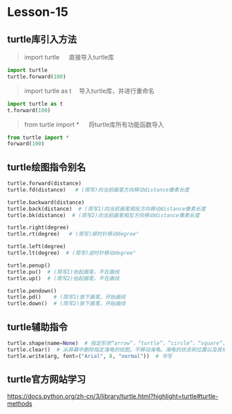 # **Lesson-15**

## turtle库引入方法

> import turtle  &emsp; 直接导入turtle库

```python
import turtle
turtle.forward(100)
```

> import turtle as t &emsp;导入turtle库，并进行重命名

```python
import turtle as t
t.forward(100)
```

> from turtle import *  &emsp; 将turtle库所有功能函数导入

```python
from turtle import *
forward(100)
```

## turtle绘图指令别名

```python
turtle.forward(distance)
turtle.fd(distance)   # (简写)向当前画笔方向移动distance像素长度

turtle.backward(distance)
turtle.back(distance)  # (简写1)向当前画笔相反方向移动distance像素长度
turtle.bk(distance)	 # (简写2)向当前画笔相反方向移动distance像素长度

turtle.right(degree)
turtle.rt(degree)   # (简写)顺时针移动degree°

turtle.left(degree)
turtle.lt(degree)  # (简写)逆时针移动degree°

turtle.penup()
turtle.pu()  # (简写1)抬起画笔，不在画线
turtle.up()  # (简写2)抬起画笔，不在画线

turtle.pendown()
turtle.pd()    # (简写1)放下画笔，开始画线
turtle.down()  # (简写2)放下画笔，开始画线
```

## turtle辅助指令

```python
turtle.shape(name=None)	 # 指定形状“arrow”，“turtle”，“circle”，“square”，“triangle”，“classic”
turtle.clear()	# 从屏幕中删除指定海龟的绘图。不移动海龟。海龟的状态和位置以及其他海龟的绘图不受影响。
turtle.write(arg, font=("Arial", 8, "normal"))	# 书写
```

## turtle官方网站学习

<https://docs.python.org/zh-cn/3/library/turtle.html?highlight=turtle#turtle-methods>